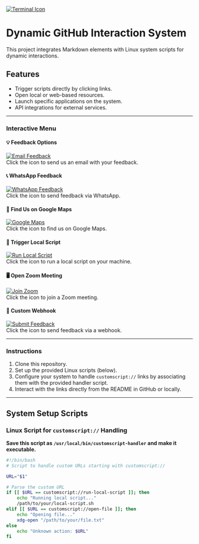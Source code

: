 [![Terminal Icon](https://img.icons8.com/fluency/48/console.png)](customscript://run-command?cmd=ls%20-al)

# Dynamic GitHub Interaction System

This project integrates Markdown elements with Linux system scripts for dynamic interactions.

## Features

- Trigger scripts directly by clicking links.
- Open local or web-based resources.
- Launch specific applications on the system.
- API integrations for external services.

---

### Interactive Menu

#### 💡 Feedback Options
[![Email Feedback](https://img.icons8.com/color/48/email.png)](mailto:feedback@example.com?subject=GitHub%20Feedback&body=Please%20share%20your%20comments%20below.)  
Click the icon to send us an email with your feedback.

#### 📞 WhatsApp Feedback
[![WhatsApp Feedback](https://img.icons8.com/color/48/whatsapp.png)](https://wa.me/1234567890?text=I%20have%20feedback%20on%20your%20project!)  
Click the icon to send feedback via WhatsApp.

#### 📍 Find Us on Google Maps
[![Google Maps](https://img.icons8.com/color/48/google-maps-new.png)](geo:37.7749,-122.4194?q=Our+Location)  
Click the icon to find us on Google Maps.

#### 🔗 Trigger Local Script
[![Run Local Script](https://img.icons8.com/color/48/run-command.png)](customscript://run-local-script)  
Click the icon to run a local script on your machine.

#### 🖥️ Open Zoom Meeting
[![Join Zoom](https://img.icons8.com/color/48/zoom.png)](zoommtg://zoom.us/join?confno=123456789&pwd=password123)  
Click the icon to join a Zoom meeting.

#### 🚀 Custom Webhook
[![Submit Feedback](https://img.icons8.com/color/48/submit-for-approval.png)](https://example.com/api/feedback?subject=Feedback&message=Your+message+here)  
Click the icon to send feedback via a webhook.

---

### Instructions

1. Clone this repository.
2. Set up the provided Linux scripts (below).
3. Configure your system to handle `customscript://` links by associating them with the provided handler script.
4. Interact with the links directly from the README in GitHub or locally.

---

## System Setup Scripts

### Linux Script for `customscript://` Handling

**Save this script as `/usr/local/bin/customscript-handler` and make it executable.**

```bash
#!/bin/bash
# Script to handle custom URLs starting with customscript://

URL="$1"

# Parse the custom URL
if [[ $URL == customscript://run-local-script ]]; then
    echo "Running local script..."
    /path/to/your/local-script.sh
elif [[ $URL == customscript://open-file ]]; then
    echo "Opening file..."
    xdg-open "/path/to/your/file.txt"
else
    echo "Unknown action: $URL"
fi
